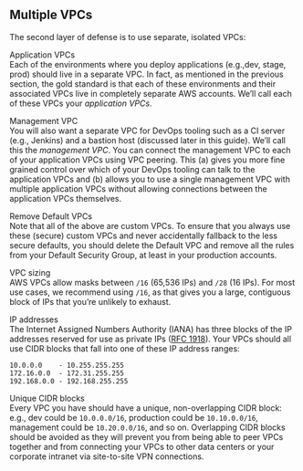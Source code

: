 ## Multiple VPCs

The second layer of defense is to use separate, isolated VPCs:

Application VPCs  
Each of the environments where you deploy applications (e.g.,dev, stage, prod) should live in a separate VPC. In
fact, as mentioned in the previous section, the gold standard is that each of these environments and their associated
VPCs live in completely separate AWS accounts. We’ll call each of these VPCs your _application VPCs_.

Management VPC  
You will also want a separate VPC for DevOps tooling such as a CI server (e.g., Jenkins) and a bastion host
(discussed later in this guide). We’ll call this the _management VPC_. You can connect the management VPC to each of
your application VPCs using VPC peering. This (a) gives you more fine grained control over which of your DevOps
tooling can talk to the application VPCs and (b) allows you to use a single management VPC with multiple application
VPCs without allowing connections between the application VPCs themselves.

Remove Default VPCs  
Note that all of the above are custom VPCs. To ensure that you always use these (secure) custom VPCs and never
accidentally fallback to the less secure defaults, you should delete the Default VPC and remove all the rules from
your Default Security Group, at least in your production accounts.

VPC sizing  
AWS VPCs allow masks between `/16` (65,536 IPs) and `/28` (16 IPs). For most use cases, we recommend using `/16`, as
that gives you a large, contiguous block of IPs that you’re unlikely to exhaust.

IP addresses  
The Internet Assigned Numbers Authority (IANA) has three blocks of the IP addresses reserved for use as
private IPs ([RFC 1918](http://www.faqs.org/rfcs/rfc1918.html)). Your VPCs should all use CIDR blocks that fall into
one of these IP address ranges:

    10.0.0.0    - 10.255.255.255
    172.16.0.0  - 172.31.255.255
    192.168.0.0 - 192.168.255.255

Unique CIDR blocks  
Every VPC you have should have a unique, non-overlapping CIDR block: e.g., dev could be `10.0.0.0/16`, production
could be `10.10.0.0/16`, management could be `10.20.0.0/16`, and so on. Overlapping CIDR blocks should be avoided as
they will prevent you from being able to peer VPCs together and from connecting your VPCs to other data centers or
your corporate intranet via site-to-site VPN connections.



<!-- ##DOCS-SOURCER-START
{"sourcePlugin":"Service Catalog Reference","hash":"a831d6877af457a9d55a2031e675c0cc"}
##DOCS-SOURCER-END -->
